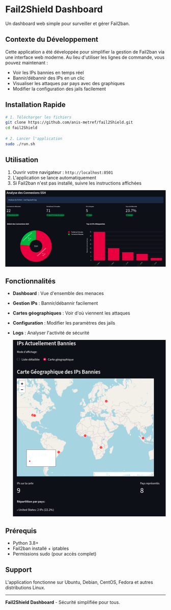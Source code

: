 # Fail2Shield Dashboard

Un dashboard web simple pour surveiller et gérer Fail2ban.

## Contexte du Développement

Cette application a été développée pour simplifier la gestion de Fail2ban via une interface web moderne. Au lieu d'utiliser les lignes de commande, vous pouvez maintenant :

- Voir les IPs bannies en temps réel
- Bannir/débannir des IPs en un clic
- Visualiser les attaques par pays avec des graphiques
- Modifier la configuration des jails facilement

## Installation Rapide

```bash
# 1. Télécharger les fichiers
git clone https://github.com/anis-metref/fail2Shield.git
cd fail2Shield

# 2. Lancer l'application
sudo ./run.sh
```

## Utilisation

1. Ouvrir votre navigateur : `http://localhost:8501`
2. L'application se lance automatiquement
3. Si Fail2ban n'est pas installé, suivre les instructions affichées

![ssh](./captures/1.png)


## Fonctionnalités

- **Dashboard** : Vue d'ensemble des menaces
- **Gestion IPs** : Bannir/débannir facilement
- **Cartes géographiques** : Voir d'où viennent les attaques
- **Configuration** : Modifier les paramètres des jails
- **Logs** : Analyser l'activité de sécurité

  ![ips-ban](./captures/4.png)


## Prérequis

- Python 3.8+
- Fail2ban installé + iptables
- Permissions sudo (pour accès complet)

## Support

L'application fonctionne sur Ubuntu, Debian, CentOS, Fedora et autres distributions Linux.

---

**Fail2Shield Dashboard** - Sécurité simplifiée pour tous.
